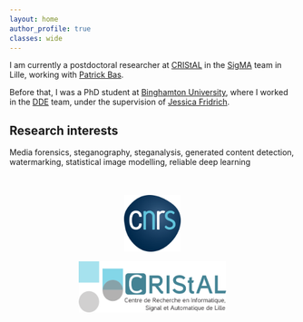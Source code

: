 ```yaml
---
layout: home
author_profile: true
classes: wide
---
```


I am currently a postdoctoral researcher at [CRIStAL](https://www.cristal.univ-lille.fr/) in the [SigMA](https://www.cristal.univ-lille.fr/?rubrique27&eid=30) team in Lille, working with [Patrick Bas](http://patrickbas.ec-lille.fr/).

Before that, I was a PhD student at [Binghamton University](https://www.binghamton.edu/), where I worked in the [DDE](http://dde.binghamton.edu/butora/index.php) team, under the supervision of [Jessica Fridrich](http://www.ws.binghamton.edu/fridrich/).

## Research interests

Media forensics, steganography, steganalysis, generated content detection, watermarking, statistical image modelling, reliable deep learning

<div align="middle" style="margin-top: 50px">
  <a href="http://www.cnrs.fr/en"><img class='logo' alt="logo_cnrs" src="assets/images/logo_cnrs.png" align="bottom" style="width:100px;height:100px;"></a>

  <a href="https://www.cristal.univ-lille.fr/en"><img class='logo' alt="logo_cristal" src="assets/images/logo_cristal.png" align="bottom" style="width:260px;height:90px;"></a>

</div>
